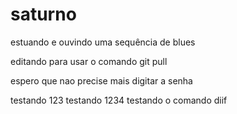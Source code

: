 # saturno
estuando e ouvindo uma sequência de blues


editando para usar o comando git pull


espero que nao precise mais digitar a senha

testando 123 testando 1234
testando o comando diif
